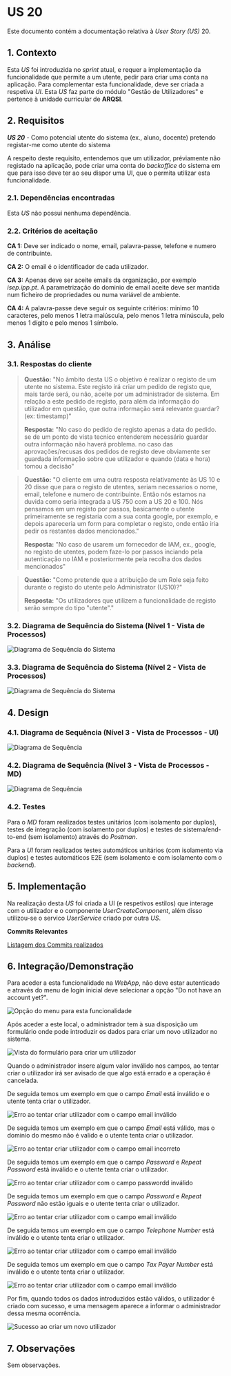 # US 20

Este documento contém a documentação relativa à *User Story (US)* 20.

## 1. Contexto

Esta *US* foi introduzida no *sprint* atual, e requer a implementação da funcionalidade que permite a um utente, pedir para criar uma conta na aplicação. Para complementar esta funcionalidade, deve ser criada a respetiva *UI*.
Esta *US* faz parte do módulo "Gestão de Utilizadores" e pertence à unidade curricular de **ARQSI**.

## 2. Requisitos

***US 20*** - Como potencial utente do sistema (ex., aluno, docente) pretendo registar-me como utente do sistema

A respeito deste requisito, entendemos que um utilizador, préviamente não registado na aplicação, pode criar uma conta do *backoffice* do sistema em que para isso deve ter ao seu dispor uma UI, que o permita utilizar esta funcionalidade.

### 2.1. Dependências encontradas

Esta *US* não possui nenhuma dependência.

### 2.2. Critérios de aceitação

**CA 1:** Deve ser indicado o nome, email, palavra-passe, telefone e numero de contribuinte.

**CA 2:** O email é o identificador de cada utilizador.

**CA 3:** Apenas deve ser aceite emails da organização, por exemplo *isep.ipp.pt*. A parametrização do dominio de email 
aceite deve ser mantida num ficheiro de propriedades ou numa variável de ambiente.

**CA 4:** A palavra-passe deve seguir os seguinte critérios: minimo 10 caracteres, pelo menos 1 letra maiúscula, pelo menos 
1 letra minúscula, pelo menos 1 dígito e pelo menos 1 símbolo.

## 3. Análise

### 3.1. Respostas do cliente

>**Questão:** "No âmbito desta US o objetivo é realizar o registo de um utente no sistema. Este registo irá criar um pedido de registo que, mais tarde será, ou não, aceite por um administrador de sistema. Em relação 
> a este pedido de registo, para além da informação do utilizador em questão, que outra informação será relevante guardar? (ex: timestamp)"
>
>**Resposta:** "No caso do pedido de registo apenas a data do pedido. se de um ponto de vista tecnico entenderem necessário guardar outra informação não haverá problema.
> no caso das aprovações/recusas dos pedidos de registo deve obviamente ser guardada informação sobre que utilizador e quando (data e hora) tomou a decisão"
 
>**Questão:** "O cliente em uma outra resposta relativamente às US 10 e 20 disse que para o registo de utentes, seriam necessarios o nome, email, telefone e numero de contribuinte. Então nós estamos na duvida como 
> seria integrada a US 750 com a US 20 e 100. Nós pensamos em um registo por passos, basicamente o utente primeiramente se registaria com a sua conta google, por exemplo, e depois apareceria um form para completar o 
> registo, onde então iria pedir os restantes dados mencionados."
>
>**Resposta:** "No caso de usarem um fornecedor de IAM, ex., google, no registo de utentes, podem faze-lo por passos inciando pela autenticação no IAM e posteriormente pela recolha dos dados mencionados"

>**Questão:** "Como pretende que a atribuição de um Role seja feito durante o registo do utente pelo Administrator (US10)?"
>
>**Resposta:** "Os utilizadores que utilizem a funcionalidade de registo serão sempre do tipo "utente"."

### 3.2. Diagrama de Sequência do Sistema (Nível 1 - Vista de Processos)

![Diagrama de Sequência do Sistema](IMG/system-sequence-diagram-level-1.svg)

### 3.3. Diagrama de Sequência do Sistema (Nível 2 - Vista de Processos)

![Diagrama de Sequência do Sistema](IMG/system-sequence-diagram-level-2.svg)

## 4. Design

### 4.1. Diagrama de Sequência (Nível 3 - Vista de Processos - UI)

![Diagrama de Sequência](IMG/sequence-diagram-UI-level-3.svg)

### 4.2. Diagrama de Sequência (Nível 3 - Vista de Processos - MD)

![Diagrama de Sequência](IMG/sequence-diagram-MD-level-3.svg)

### 4.2. Testes

Para o *MD* foram realizados testes unitários (com isolamento por duplos), testes de integração (com isolamento por duplos) e testes de sistema/end-to-end (sem isolamento) através do *Postman*.

Para a *UI* foram realizados testes automáticos unitários (com isolamento via duplos) e testes automáticos E2E (sem isolamento e com isolamento com o *backend*).

## 5. Implementação

Na realização desta *US* foi criada a UI (e respetivos estilos) que interage com o utilizador e o componente *UserCreateComponent*, além disso utilizou-se o servico *UserService* criado por outra *US*.

**Commits Relevantes**

[Listagem dos Commits realizados](https://1191296gg.atlassian.net/browse/S50-96)

## 6. Integração/Demonstração

Para aceder a esta funcionalidade na *WebApp*, não deve estar autenticado e através do menu de login inicial deve selecionar a opção "Do not have an account yet?".

![Opção do menu para esta funcionalidade](IMG/menu_option.png)

Após aceder a este local, o administrador tem à sua disposição um formulário onde pode introduzir os dados para criar um novo utilizador no sistema.

![Vista do formulário para criar um utilizador](IMG/initial_view.png)

Quando o administrador insere algum valor inválido nos campos, ao tentar criar o utilizador irá ser avisado de que algo está errado e a operação é cancelada.

De seguida temos um exemplo em que o campo *Email* está inválido e o utente tenta criar o utilizador.

![Erro ao tentar criar utilizador com o campo email inválido](IMG/email_with_incorrect_format.png)

De seguida temos um exemplo em que o campo *Email* está válido, mas o dominio do mesmo não é valido e o utente tenta criar o utilizador.

![Erro ao tentar criar utilizador com o campo email incorreto](IMG/email_with_incorrect_domain.png)

De seguida temos um exemplo em que o campo *Password* e *Repeat Password* está inválido e o utente tenta criar o utilizador.

![Erro ao tentar criar utilizador com o campo passwordd inválido](IMG/password_not_in_correct_format.png)

De seguida temos um exemplo em que o campo *Password* e *Repeat Password* não estão iguais e o utente tenta criar o utilizador.

![Erro ao tentar criar utilizador com o campo email inválido](IMG/passwords_not_match.png)

De seguida temos um exemplo em que o campo *Telephone Number* está inválido e o utente tenta criar o utilizador.

![Erro ao tentar criar utilizador com o campo email inválido](IMG/telephone_number_invalid.png)

De seguida temos um exemplo em que o campo *Tax Payer Number* está inválido e o utente tenta criar o utilizador.

![Erro ao tentar criar utilizador com o campo email inválido](IMG/taxpayer_number_invalid.png)

Por fim, quando todos os dados introduzidos estão válidos, o utilizador é criado com sucesso, e uma mensagem aparece
a informar o administrador dessa mesma ocorrência.

![Sucesso ao criar um novo utilizador](IMG/successful_registring.png)

## 7. Observações

Sem observações.